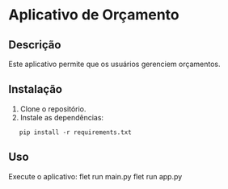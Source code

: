 # Aplicativo de Orçamento

## Descrição

Este aplicativo permite que os usuários gerenciem orçamentos.

## Instalação

1. Clone o repositório.
2. Instale as dependências:

```
   pip install -r requirements.txt

```

## Uso

Execute o aplicativo:
flet run main.py
flet run app.py

```

```
